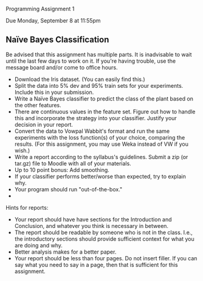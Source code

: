 Programming Assignment 1

Due Monday, September 8 at 11:55pm

Naïve Bayes Classification
--

Be advised that this assignment has multiple parts.  It is inadvisable to wait until the last few days to work on it.  If you're having trouble, use the message board and/or come to office hours.

* Download the Iris dataset.  (You can easily find this.)
* Split the data into 5% dev and 95% train sets for your experiments.  Include this in your submission.
* Write a Naïve Bayes classifier to predict the class of the plant based on the other features.
 * There are continuous values in the feature set.  Figure out how to handle this and incorporate the strategy into your classifier.  Justify your decision in your report.
* Convert the data to Vowpal Wabbit's format and run the same experiments with the loss function(s) of your choice, comparing the results.  (For this assignment, you may use Weka instead of VW if you wish.)
* Write a report according to the syllabus's guidelines.  Submit a zip (or tar.gz) file to Moodle with all of your materials.  
* Up to 10 point bonus: Add smoothing.
* If your classifier performs better/worse than expected, try to explain why.
* Your program should run "out-of-the-box."
* 

Hints for reports:

*  Your report should have have sections for the Introduction and Conclusion, and whatever you think is necessary in between. 
*  The report should be readable by someone who is not in the class.  I.e., the introductory sections should provide sufficient context for what you are doing and why.
*  Better analysis makes for a better paper.
*  Your report should be less than four pages.  Do not insert filler.  If you can say what you need to say in a page, then that is sufficient for this assignment.



